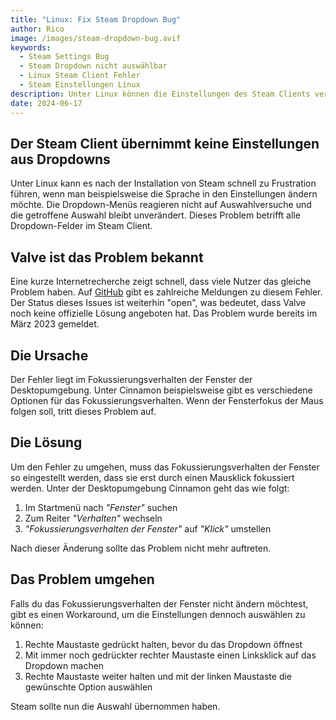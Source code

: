 ```yaml
---
title: "Linux: Fix Steam Dropdown Bug"
author: Rico
image: /images/steam-dropdown-bug.avif
keywords:
  - Steam Settings Bug
  - Steam Dropdown nicht auswählbar
  - Linux Steam Client Fehler
  - Steam Einstellungen Linux
description: Unter Linux können die Einstellungen des Steam Clients verbugt sein und Einstellungen in Dropdowns lassen sich nicht auswählen. Hier erfährst du, wie du den Bug beheben kannst.
date: 2024-06-17
---
```


## Der Steam Client übernimmt keine Einstellungen aus Dropdowns

Unter Linux kann es nach der Installation von Steam schnell zu Frustration führen, wenn man beispielsweise die Sprache in den Einstellungen ändern möchte. Die Dropdown-Menüs reagieren nicht auf Auswahlversuche und die getroffene Auswahl bleibt unverändert. Dieses Problem betrifft alle Dropdown-Felder im Steam Client.

## Valve ist das Problem bekannt

Eine kurze Internetrecherche zeigt schnell, dass viele Nutzer das gleiche Problem haben. Auf [GitHub](https://github.com/ValveSoftware/steam-for-linux/issues/9273) gibt es zahlreiche Meldungen zu diesem Fehler. Der Status dieses Issues ist weiterhin "open", was bedeutet, dass Valve noch keine offizielle Lösung angeboten hat. Das Problem wurde bereits im März 2023 gemeldet.

## Die Ursache

Der Fehler liegt im Fokussierungsverhalten der Fenster der Desktopumgebung. Unter Cinnamon beispielsweise gibt es verschiedene Optionen für das Fokussierungsverhalten. Wenn der Fensterfokus der Maus folgen soll, tritt dieses Problem auf.

## Die Lösung

Um den Fehler zu umgehen, muss das Fokussierungsverhalten der Fenster so eingestellt werden, dass sie erst durch einen Mausklick fokussiert werden. Unter der Desktopumgebung Cinnamon geht das wie folgt:

1. Im Startmenü nach _"Fenster"_ suchen
2. Zum Reiter _"Verhalten"_ wechseln
3. _"Fokussierungsverhalten der Fenster"_ auf _"Klick"_ umstellen

Nach dieser Änderung sollte das Problem nicht mehr auftreten.

## Das Problem umgehen

Falls du das Fokussierungsverhalten der Fenster nicht ändern möchtest, gibt es einen Workaround, um die Einstellungen dennoch auswählen zu können:

1. Rechte Maustaste gedrückt halten, bevor du das Dropdown öffnest
2. Mit immer noch gedrückter rechter Maustaste einen Linksklick auf das Dropdown machen
3. Rechte Maustaste weiter halten und mit der linken Maustaste die gewünschte Option auswählen

Steam sollte nun die Auswahl übernommen haben.
